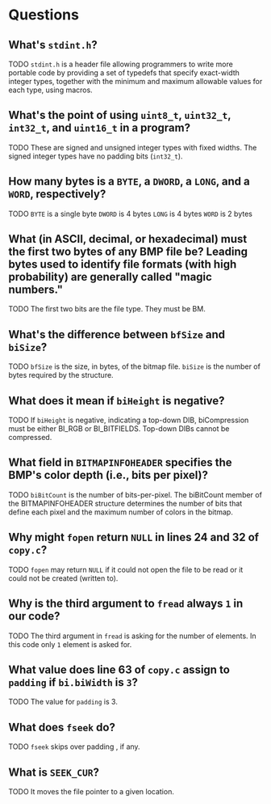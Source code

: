 # Questions

## What's `stdint.h`?

TODO
`stdint.h` is a header file allowing programmers to write more portable code by providing a set of typedefs that specify exact-width
integer types, together with the minimum and maximum allowable values for each type, using macros.

## What's the point of using `uint8_t`, `uint32_t`, `int32_t`, and `uint16_t` in a program?

TODO
These are signed and unsigned integer types with fixed widths. The signed integer types have no padding bits (`int32_t`).

## How many bytes is a `BYTE`, a `DWORD`, a `LONG`, and a `WORD`, respectively?

TODO
`BYTE` is a single byte
`DWORD` is 4 bytes
`LONG` is 4 bytes
`WORD` is 2 bytes

## What (in ASCII, decimal, or hexadecimal) must the first two bytes of any BMP file be? Leading bytes used to identify file formats (with high probability) are generally called "magic numbers."

TODO
The first two bits are the file type.  They must be BM.

## What's the difference between `bfSize` and `biSize`?

TODO
`bfSize` is the size, in bytes, of the bitmap file.
`biSize` is the number of bytes required by the structure.

## What does it mean if `biHeight` is negative?

TODO
If `biHeight` is negative, indicating a top-down DIB, biCompression must be either BI_RGB or BI_BITFIELDS. Top-down DIBs cannot be compressed.

## What field in `BITMAPINFOHEADER` specifies the BMP's color depth (i.e., bits per pixel)?

TODO
`biBitCount` is the number of bits-per-pixel. The biBitCount member of the BITMAPINFOHEADER structure determines the number of bits
that define each pixel and the maximum number of colors in the bitmap.

## Why might `fopen` return `NULL` in lines 24 and 32 of `copy.c`?

TODO
`fopen` may return `NULL` if it could not open the file to be read or it could not be created (written to).

## Why is the third argument to `fread` always `1` in our code?

TODO
The third argument in `fread` is asking for the number of elements. In this code only `1` element is asked for.

## What value does line 63 of `copy.c` assign to `padding` if `bi.biWidth` is `3`?

TODO
The value for `padding` is 3.

## What does `fseek` do?

TODO
`fseek` skips over padding , if any.

## What is `SEEK_CUR`?

TODO
It moves the file pointer to a given location.
